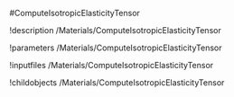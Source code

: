 <!-- MOOSE Object Documentation Stub: Remove this when content is added. -->
#ComputeIsotropicElasticityTensor

!description /Materials/ComputeIsotropicElasticityTensor

!parameters /Materials/ComputeIsotropicElasticityTensor

!inputfiles /Materials/ComputeIsotropicElasticityTensor

!childobjects /Materials/ComputeIsotropicElasticityTensor
